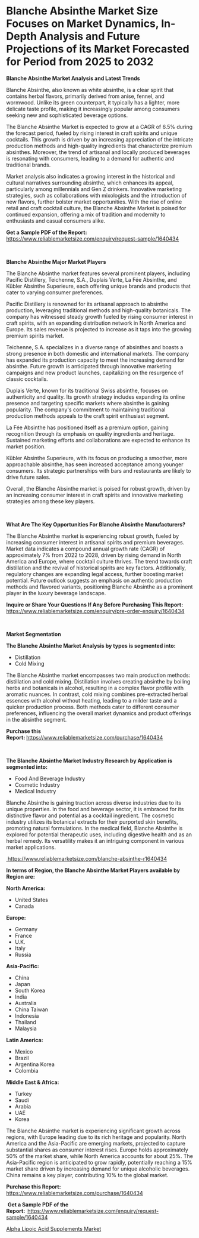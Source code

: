 <p><h1>Blanche Absinthe Market Size Focuses on Market Dynamics, In-Depth Analysis and Future Projections of its Market Forecasted for Period from 2025 to 2032</h1></p><p><strong>Blanche Absinthe Market Analysis and Latest Trends</strong></p>
<p><p>Blanche Absinthe, also known as white absinthe, is a clear spirit that contains herbal flavors, primarily derived from anise, fennel, and wormwood. Unlike its green counterpart, it typically has a lighter, more delicate taste profile, making it increasingly popular among consumers seeking new and sophisticated beverage options.</p><p>The Blanche Absinthe Market is expected to grow at a CAGR of 6.5% during the forecast period, fueled by rising interest in craft spirits and unique cocktails. This growth is driven by an increasing appreciation of the intricate production methods and high-quality ingredients that characterize premium absinthes. Moreover, the trend of artisanal and locally produced beverages is resonating with consumers, leading to a demand for authentic and traditional brands.</p><p>Market analysis also indicates a growing interest in the historical and cultural narratives surrounding absinthe, which enhances its appeal, particularly among millennials and Gen Z drinkers. Innovative marketing strategies, such as collaborations with mixologists and the introduction of new flavors, further bolster market opportunities. With the rise of online retail and craft cocktail culture, the Blanche Absinthe Market is poised for continued expansion, offering a mix of tradition and modernity to enthusiasts and casual consumers alike.</p></p>
<p><strong>Get a Sample PDF of the Report:&nbsp;</strong> <a href="https://www.reliablemarketsize.com/enquiry/request-sample/1640434?utm_campaign=2233&utm_medium=2&utm_source=Github&utm_content=ia&utm_term=06022025&utm_id=blanche-absinthe">https://www.reliablemarketsize.com/enquiry/request-sample/1640434</a></p>
<p>&nbsp;</p>
<p><strong>Blanche Absinthe Major Market Players</strong></p>
<p><p>The Blanche Absinthe market features several prominent players, including Pacific Distillery, Teichenne, S.A., Duplais Verte, La Fée Absinthe, and Kübler Absinthe Superieure, each offering unique brands and products that cater to varying consumer preferences.</p><p>Pacific Distillery is renowned for its artisanal approach to absinthe production, leveraging traditional methods and high-quality botanicals. The company has witnessed steady growth fueled by rising consumer interest in craft spirits, with an expanding distribution network in North America and Europe. Its sales revenue is projected to increase as it taps into the growing premium spirits market.</p><p>Teichenne, S.A. specializes in a diverse range of absinthes and boasts a strong presence in both domestic and international markets. The company has expanded its production capacity to meet the increasing demand for absinthe. Future growth is anticipated through innovative marketing campaigns and new product launches, capitalizing on the resurgence of classic cocktails.</p><p>Duplais Verte, known for its traditional Swiss absinthe, focuses on authenticity and quality. Its growth strategy includes expanding its online presence and targeting specific markets where absinthe is gaining popularity. The company's commitment to maintaining traditional production methods appeals to the craft spirit enthusiast segment.</p><p>La Fée Absinthe has positioned itself as a premium option, gaining recognition through its emphasis on quality ingredients and heritage. Sustained marketing efforts and collaborations are expected to enhance its market position.</p><p>Kübler Absinthe Superieure, with its focus on producing a smoother, more approachable absinthe, has seen increased acceptance among younger consumers. Its strategic partnerships with bars and restaurants are likely to drive future sales.</p><p>Overall, the Blanche Absinthe market is poised for robust growth, driven by an increasing consumer interest in craft spirits and innovative marketing strategies among these key players.</p></p>
<p>&nbsp;</p>
<p><strong>What Are The Key Opportunities For Blanche Absinthe Manufacturers?</strong></p>
<p><p>The Blanche Absinthe market is experiencing robust growth, fueled by increasing consumer interest in artisanal spirits and premium beverages. Market data indicates a compound annual growth rate (CAGR) of approximately 7% from 2022 to 2028, driven by rising demand in North America and Europe, where cocktail culture thrives. The trend towards craft distillation and the revival of historical spirits are key factors. Additionally, regulatory changes are expanding legal access, further boosting market potential. Future outlook suggests an emphasis on authentic production methods and flavored variants, positioning Blanche Absinthe as a prominent player in the luxury beverage landscape.</p></p>
<p><strong>Inquire or Share Your Questions If Any Before Purchasing This Report:</strong> <a href="https://www.reliablemarketsize.com/enquiry/pre-order-enquiry/1640434?utm_campaign=2233&utm_medium=2&utm_source=Github&utm_content=ia&utm_term=06022025&utm_id=blanche-absinthe">https://www.reliablemarketsize.com/enquiry/pre-order-enquiry/1640434</a></p>
<p>&nbsp;</p>
<p><strong>Market Segmentation</strong></p>
<p><strong>The Blanche Absinthe Market Analysis by types is segmented into:</strong></p>
<p><ul><li>Distillation</li><li>Cold Mixing</li></ul></p>
<p><p>The Blanche Absinthe market encompasses two main production methods: distillation and cold mixing. Distillation involves creating absinthe by boiling herbs and botanicals in alcohol, resulting in a complex flavor profile with aromatic nuances. In contrast, cold mixing combines pre-extracted herbal essences with alcohol without heating, leading to a milder taste and a quicker production process. Both methods cater to different consumer preferences, influencing the overall market dynamics and product offerings in the absinthe segment.</p></p>
<p><strong>Purchase this Report:&nbsp;</strong><a href="https://www.reliablemarketsize.com/purchase/1640434?utm_campaign=2233&utm_medium=2&utm_source=Github&utm_content=ia&utm_term=06022025&utm_id=blanche-absinthe">https://www.reliablemarketsize.com/purchase/1640434</a></p>
<p>&nbsp;</p>
<p><strong>The Blanche Absinthe Market Industry Research by Application is segmented into:</strong></p>
<p><ul><li>Food And Beverage Industry</li><li>Cosmetic Industry</li><li>Medical Industry</li></ul></p>
<p><p>Blanche Absinthe is gaining traction across diverse industries due to its unique properties. In the food and beverage sector, it is embraced for its distinctive flavor and potential as a cocktail ingredient. The cosmetic industry utilizes its botanical extracts for their purported skin benefits, promoting natural formulations. In the medical field, Blanche Absinthe is explored for potential therapeutic uses, including digestive health and as an herbal remedy. Its versatility makes it an intriguing component in various market applications.</p></p>
<p><a href="https://www.reliablemarketsize.com/blanche-absinthe-r1640434?utm_campaign=2233&utm_medium=2&utm_source=Github&utm_content=ia&utm_term=06022025&utm_id=blanche-absinthe">&nbsp;https://www.reliablemarketsize.com/blanche-absinthe-r1640434</a></p>
<p><strong>In terms of Region, the Blanche Absinthe Market Players available by Region are:</strong></p>
<p>
    <p> <strong> North America: </strong>
        <ul>
            <li>United States</li>
            <li>Canada</li>
        </ul>
        </p> 
    <p> <strong> Europe: </strong>
        <ul>
            <li>Germany</li>
            <li>France</li>
            <li>U.K.</li>
            <li>Italy</li>
            <li>Russia</li>
        </ul>
        </p> 
    <p> <strong> Asia-Pacific: </strong>
        <ul>
            <li>China</li>
            <li>Japan</li>
            <li>South Korea</li>
            <li>India</li>
            <li>Australia</li>
            <li>China Taiwan</li>
            <li>Indonesia</li>
            <li>Thailand</li>
            <li>Malaysia</li>
        </ul>
        </p> 
    <p> <strong> Latin America: </strong>
        <ul>
            <li>Mexico</li>
            <li>Brazil</li>
            <li>Argentina Korea</li>
            <li>Colombia</li>
        </ul>
        </p> 
    <p> <strong> Middle East & Africa: </strong>
        <ul>
            <li>Turkey</li>
            <li>Saudi</li>
            <li>Arabia</li>
            <li>UAE</li>
            <li>Korea</li>
        </ul>
    </p>
    </p>
<p><p>The Blanche Absinthe market is experiencing significant growth across regions, with Europe leading due to its rich heritage and popularity. North America and the Asia-Pacific are emerging markets, projected to capture substantial shares as consumer interest rises. Europe holds approximately 50% of the market share, while North America accounts for about 25%. The Asia-Pacific region is anticipated to grow rapidly, potentially reaching a 15% market share driven by increasing demand for unique alcoholic beverages. China remains a key player, contributing 10% to the global market.</p></p>
<p><strong>Purchase this Report: </strong><a href="https://www.reliablemarketsize.com/purchase/1640434?utm_campaign=2233&utm_medium=2&utm_source=Github&utm_content=ia&utm_term=06022025&utm_id=blanche-absinthe">https://www.reliablemarketsize.com/purchase/1640434</a></p>
<p>&nbsp;<strong>Get a Sample PDF of the Report:&nbsp;&nbsp;</strong><a href="https://www.reliablemarketsize.com/enquiry/request-sample/1640434?utm_campaign=2233&utm_medium=2&utm_source=Github&utm_content=ia&utm_term=06022025&utm_id=blanche-absinthe">https://www.reliablemarketsize.com/enquiry/request-sample/1640434</a></p>
<p><strong></strong></p>
<p><p><a href="https://github.com/kathiestrine5ty/Market-Research-Report-List-1/blob/main/alpha-lipoic-acid-supplements-market.md?utm_campaign=2233&utm_medium=2&utm_source=Github&utm_content=ia&utm_term=06022025&utm_id=blanche-absinthe">Alpha Lipoic Acid Supplements Market</a></p></p>